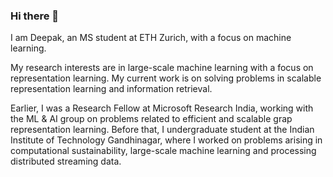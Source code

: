 ### Hi there 👋

I am Deepak, an MS student at ETH Zurich, with a focus on machine learning. 

My research interests are in large-scale machine learning with a focus on representation learning. My current work is on solving problems in scalable representation learning and information retrieval.

Earlier, I was a Research Fellow at Microsoft Research India, working with the ML & AI group on problems related to efficient and scalable grap representation learning. Before that, I undergraduate student at the Indian Institute of Technology Gandhinagar, where I worked on problems arising in computational sustainability, large-scale machine learning and processing distributed streaming data.
<!--
**sdeepaknarayanan/sdeepaknarayanan** is a ✨ _special_ ✨ repository because its `README.md` (this file) appears on your GitHub profile.

Here are some ideas to get you started:

- 🔭 I’m currently working on ...
- 🌱 I’m currently learning ...
- 👯 I’m looking to collaborate on ...
- 🤔 I’m looking for help with ...
- 💬 Ask me about ...
- 📫 How to reach me: ...
- 😄 Pronouns: ...
- ⚡ Fun fact: ...
-->
